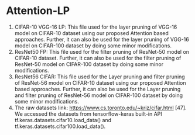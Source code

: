 # Attention-LP
1. CIFAR-10 VGG-16 LP: This file used for the layer pruning of VGG-16 model on CIFAR-10 dataset using our proposed Attention based approaches. Further, it can also be used for the layer pruning of VGG-16 model on CIFAR-100 dataset by doing some minor modifications.
2. ResNet50 FP: This file used for the filter pruning of ResNet-50 model on CIFAR-10 dataset. Further, it can also be used for the filter pruning of ResNet-50 model on CIFAR-100 dataset by doing some minor modifications.
3. ResNet56 CIFAR: This file used for the Layer pruning and filter pruning of ResNet-56 model on CIFAR-10 dataset using our proposed Attention based approaches. Further, it can also be used for the Layer pruning and filter pruning of ResNet-56 model on CIFAR-100 dataset by doing some minor modifications.
4. The raw datasets link: https://www.cs.toronto.edu/~kriz/cifar.html [47].
 We accessed the datasets from  tensorflow-keras built-in API tf.keras.datasets.cifar10.load_data() and tf.keras.datasets.cifar100.load_data().
